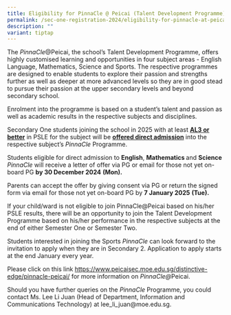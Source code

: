 ```yaml
---
title: Eligibility for PinnaCle @ Peicai (Talent Development Programme)
permalink: /sec-one-registration-2024/eligibility-for-pinnacle-at-peicai-talent-development-programme/
description: ""
variant: tiptap
---
```

<p>The <em>PinnaCle</em>@Peicai, the school’s Talent Development Programme,
offers highly customised learning and opportunities in four subject areas
- English Language, Mathematics, Science and Sports. The respective programmes
are designed to enable students to explore their passion and strengths
further as well as deeper at more advanced levels so they are in good stead
to pursue their passion at the upper secondary levels and beyond secondary
school.</p>
<p>Enrolment into the programme is based on a student’s talent and passion
as well as academic results in the respective subjects and disciplines.</p>
<p>Secondary One students joining the school in 2025 with at least&nbsp;<strong><u>AL3 or better</u></strong>&nbsp;in
PSLE for the subject will be&nbsp;<strong><u>offered direct admission</u></strong>&nbsp;into
the respective subject’s&nbsp;<em>PinnaCle&nbsp;</em>Programme.</p>
<p>Students eligible for direct admission to <strong>English</strong>, <strong>Mathematics </strong>and <strong>Science</strong>  <em>PinnaCle </em>will
receive a letter of offer via PG or email for those not yet on-board PG <strong>by 30 December 2024</strong>  <strong>(Mon).</strong>
</p>
<p>Parents can accept the offer by giving consent via PG or return the signed
form via email for those not yet on-board PG by&nbsp;<strong>7 January 2025</strong>  <strong>(Tue).</strong>
</p>
<p>If your child/ward is not eligible to join PinnaCle@Peicai based on his/her
PSLE results, there will be an opportunity to join the Talent Development
Programme based on his/her performance in the respective subjects at the
end of either Semester One or Semester Two.</p>
<p>Students interested in joining the Sports <em>PinnaCle</em> can look forward
to the invitation to apply when they are in Secondary 2. Application to
apply starts at the end January every year.</p>
<p>Please click on this link <a href="https://www.peicaisec.moe.edu.sg/distinctive-edge/pinnacle-peicai/" rel="noopener noreferrer nofollow" target="_blank">https://www.peicaisec.moe.edu.sg/distinctive-edge/pinnacle-peicai/</a> for
more information on <em>PinnaCle@</em>Peicai.</p>
<p>Should you have further queries on the <em>PinnaCle </em>Programme, you
could contact Ms. Lee Li Juan (Head of Department, Information and Communications
Technology) at lee_li_juan@moe.edu.sg.
<br>
</p>
<p></p>